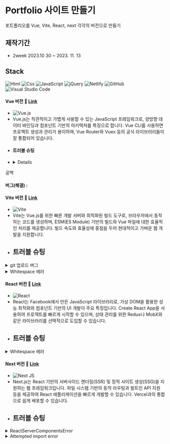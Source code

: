 # Portfolio 사이트 만들기

포트폴리오를 Vue, Vite, React, next 각각의 버전으로 만들기

## 제작기간
- 2week 2023.10 30 ~ 2023. 11. 13

## Stack
<img alt="Html" src ="https://img.shields.io/badge/HTML5-E34F26.svg?&style=for-the-badge&logo=HTML5&logoColor=white"/> <img alt="Css" src ="https://img.shields.io/badge/CSS3-1572B6.svg?&style=for-the-badge&logo=CSS3&logoColor=white"/> <img alt="JavaScript" src ="https://img.shields.io/badge/JavaScriipt-F7DF1E.svg?&style=for-the-badge&logo=JavaScript&logoColor=black"/> ![jQuery](https://img.shields.io/badge/jquery-%230769AD.svg?style=for-the-badge&logo=jquery&logoColor=white) ![Netlify](https://img.shields.io/badge/netlify-%23000000.svg?style=for-the-badge&logo=netlify&logoColor=#00C7B7) ![GitHub](https://img.shields.io/badge/github-%23121011.svg?style=for-the-badge&logo=github&logoColor=white) ![Visual Studio Code](https://img.shields.io/badge/Visual%20Studio%20Code-0078d7.svg?style=for-the-badge&logo=visual-studio-code&logoColor=white)

#### Vue 버전 🍒 [Link](https://vue-project2023-hoons.vercel.app/) 
- ![Vue.js](https://img.shields.io/badge/vuejs-%2335495e.svg?style=for-the-badge&logo=vuedotjs&logoColor=%234FC08D)
- Vue.js는 직관적이고 가볍게 사용할 수 있는 JavaScript 프레임워크로, 양방향 데이터 바인딩과 컴포넌트 기반의 아키텍처를 특징으로 합니다. Vue CLI를 사용하면 프로젝트 생성과 관리가 용이하며, Vue Router와 Vuex 등의 공식 라이브러리들이 잘 통합되어 있습니다.
- #### 트러블 슈팅
- <details>
<summary>공백</summary>

#### 버그(해결) :
</details>

#### Vite 버전 💎 [Link](https://vite-project-2023.netlify.app/) 
- ![Vite](https://img.shields.io/badge/vite-%23646CFF.svg?style=for-the-badge&logo=vite&logoColor=white)
- Vite는 Vue.js를 위한 빠른 개발 서버와 최적화된 빌드 도구로, 브라우저에서 동작하는 코드를 생성하며, ESM(ES Module) 기반의 빌드와 Vue 파일에 대한 효율적인 처리를 제공합니다. 빌드 속도와 효율성에 중점을 두어 현대적이고 가벼운 웹 개발을 지원합니다.
- ## 트러블 슈팅

<details>
<summary>git 업로드 버그</summary>

<!-- summary 아래 한칸 공백 두어야함 -->

## git 업로드 권한 버그(해결) :

# 권한으로 인한 업로드 버그 해결

윈도우 자격증명 > git 아이디 변경
`git remote set-url origin https://github.com@audgns722/vite-project2023.git` > `git push -u origin master`
깃헙 패스워드 입력을 하라는 창이 나오고 입력을 하시면 본인의 깃주소에 소스코드가 올라갑니다.
인증이 끝난 후부터는 git push만 하면 기존의 세팅한 주소로 바로 푸쉬가 됩니다.

</details>

<details>
<summary>Whitespace 에러</summary>

<!-- summary 아래 한칸 공백 두어야함 -->

## Whitespace 에러(해결) :

# push 중 warning

[해결!](https://velog.io/@wnguswn7/Git-Bash-warning-in-the-working-copy-of-.gitignore-LF-will-be-replaced-by-CRLF-the-next-time-Git-touches-it)  
Git의 core.autocrlf 라는 기능을 켜서 이를 자동 변환 해주도록 하면 된다.

- `git config --global core.autocrlf true` // 시스템 전체에 적용
- `git config core.autocrlf true` // 해당 프로젝트에만 적용
</details>

#### React 버전 💚 [Link](https://hoons-react-project-aaa3b.web.app/) 
- ![React](https://img.shields.io/badge/react-%2320232a.svg?style=for-the-badge&logo=react&logoColor=%2361DAFB)
- React는 Facebook에서 만든 JavaScript 라이브러리로, 가상 DOM을 활용한 성능 최적화와 컴포넌트 기반의 UI 개발이 주요 특징입니다. Create React App을 사용하여 프로젝트를 빠르게 시작할 수 있으며, 상태 관리를 위한 Redux나 MobX와 같은 라이브러리를 선택적으로 도입할 수 있습니다.
- ## 트러블 슈팅

<details>
<summary>Whitespace 에러</summary>

<!-- summary 아래 한칸 공백 두어야함 -->

## Whitespace 에러(해결) : push 중 warning

[해결!](https://velog.io/@wnguswn7/Git-Bash-warning-in-the-working-copy-of-.gitignore-LF-will-be-replaced-by-CRLF-the-next-time-Git-touches-it){:target="\_blank"}  
Git의 core.autocrlf 라는 기능을 켜서 이를 자동 변환 해주도록 하면 된다.

- `git config --global core.autocrlf true` // 시스템 전체에 적용
- `git config core.autocrlf true` // 해당 프로젝트에만 적용
</details>

#### Next 버전 🏅 [Link](https://next-project02.vercel.app/) 
- ![Next JS](https://img.shields.io/badge/Next-black?style=for-the-badge&logo=next.js&logoColor=white)
- Next.js는 React 기반의 서버사이드 렌더링(SSR) 및 정적 사이트 생성(SSG)을 지원하는 웹 프레임워크입니다. 파일 시스템 기반의 동적 라우팅과 빌트인 API 지원 등을 제공하여 React 애플리케이션을 빠르게 개발할 수 있습니다. Vercel과의 통합으로 쉽게 배포할 수 있습니다.
- ## 트러블 슈팅
<details>
<summary>ReactServerComponentsError</summary>
<!-- summary 아래 한칸 공백 두어야함 -->

## (해결) : javascript, jquery(CSR)브라우저에서 작동
- 최상단에 "use client"로 설정
`./src\app\page.js   
ReactServerComponentsError: You're importing a component that needs useEffect. It only works in a Client Component but none of its parents are marked with "use client", so they're Server Components by default. Learn more: https://nextjs.org/docs/getting-started/react-essentials 
   ╭─[C:\Users\line\Documents\GitHub\myeonghun\next-project\src\app\page.js:1:1]
 1 │ import React, { useEffect } from 'react'
   ·                 ─────────
 2 │ import Skip from '@/components/Skip'
 3 │ import Header from '@/components/Header'
 4 │ import Intro from '@/components/Intro'
   ╰────
Maybe one of these should be marked as a client entry with "use client":
./src\app\page.js`

</details>

<details>
<summary>Attempted import error</summary>
<!-- summary 아래 한칸 공백 두어야함 -->

## (해결) : Attempted import error
- `export function link()... ` -> `const link = () => ... export default link;`
`Attempted import error: '@/utils/link' does not contain a default export (imported as 'link').`

</details>

